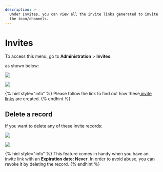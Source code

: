 ```yaml
---
description: >-
  Under Invites, you can view all the invite links generated to invite users to
  the team/channels.
---
```


# Invites

To access this menu, go to **Administration** > **Invites**.

as shown below:

![](<../../../.gitbook/assets/2021-11-20\_23-29-48 (1) (1) (1) (1) (12) (10) (1) (21).png>)

![](<../../../.gitbook/assets/image (349) (1) (1) (1) (1).png>)

{% hint style="info" %}
Please follow the link to find out how these[ invite links](https://docs.rocket.chat/guides/user-guides/teams/teams-members#invite-link) are created.
{% endhint %}

## Delete a record

If you want to delete any of these invite records:

![](<../../../.gitbook/assets/image (410) (1).png>)

![](<../../../.gitbook/assets/image (405) (1) (1) (1).png>)

{% hint style="info" %}
This feature comes in handy when you have an invite link with an **Expiration** **date: Never**. In order to avoid abuse, you can revoke it by deleting the record.
{% endhint %}
